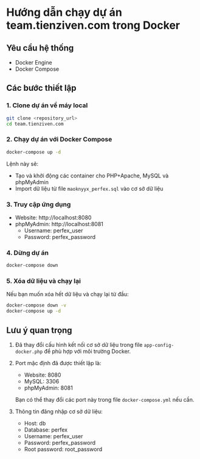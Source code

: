 # Hướng dẫn chạy dự án team.tienziven.com trong Docker

## Yêu cầu hệ thống
- Docker Engine
- Docker Compose

## Các bước thiết lập

### 1. Clone dự án về máy local

```bash
git clone <repository_url>
cd team.tienziven.com
```

### 2. Chạy dự án với Docker Compose

```bash
docker-compose up -d
```

Lệnh này sẽ:
- Tạo và khởi động các container cho PHP+Apache, MySQL và phpMyAdmin
- Import dữ liệu từ file `maoknyyx_perfex.sql` vào cơ sở dữ liệu

### 3. Truy cập ứng dụng

- Website: http://localhost:8080
- phpMyAdmin: http://localhost:8081
  - Username: perfex_user
  - Password: perfex_password

### 4. Dừng dự án

```bash
docker-compose down
```

### 5. Xóa dữ liệu và chạy lại

Nếu bạn muốn xóa hết dữ liệu và chạy lại từ đầu:

```bash
docker-compose down -v
docker-compose up -d
```

## Lưu ý quan trọng

1. Đã thay đổi cấu hình kết nối cơ sở dữ liệu trong file `app-config-docker.php` để phù hợp với môi trường Docker.
2. Port mặc định đã được thiết lập là:
   - Website: 8080
   - MySQL: 3306
   - phpMyAdmin: 8081

   Bạn có thể thay đổi các port này trong file `docker-compose.yml` nếu cần.
3. Thông tin đăng nhập cơ sở dữ liệu:
   - Host: db
   - Database: perfex
   - Username: perfex_user
   - Password: perfex_password
   - Root password: root_password 